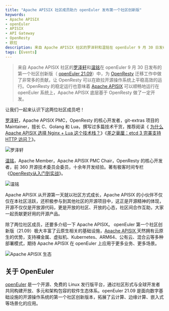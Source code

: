 ```yaml
---
title: "Apache APISIX 社区成员助力 openEuler 发布第一个社区创新版"
keywords:
- Apache APISIX
- openEuler
- APISIX
- API Gateway
- OpenResty
- 欧拉
description: 来自 Apache APISIX 社区的罗泽轩和温铭在 openEuler 9 月 30 日发布的第一个社区创新版（ openEuler 21.09）中，为 OpenResty 迁移工作中做了非常多的贡献，让 OpenResty 可以在欧拉开源操作系统上平稳高效的运行。
tags: [Events]
---
```

> 来自 Apache APISIX 社区的[罗泽轩](https://github.com/spacewander)和[温铭](https://github.com/moonming)在 openEuler 9 月 30 日发布的第一个社区创新版（ [openEuler 21.09](https://openeuler.org/)）中，为 [OpenResty](https://github.com/openresty/openresty) 迁移工作中做了非常多的贡献，让 OpenResty 可以在欧拉开源操作系统上平稳高效的运行。OpenResty 的稳定运行也意味着 [Apache APISIX](https://github.com/apache/apisix) 可以顺畅地运行在 openEuler 系统上，Apache APISIX 底层基于 OpenResty 做了一定开发。
<!--truncate-->

让我们一起来认识下这两位社区成员吧！

[罗泽轩](https://github.com/spacewander)，Apache APISIX PMC，OpenResty 的核心开发者，git-extras 项目的 Maintainer，擅长 C、Golang 和 Lua，撰写过多篇技术干货，推荐阅读《 [为什么 Apache APISIX 选择 Nginx + Lua 这个技术栈？](https://apisix.apache.org/blog/2021/08/25/Why-Apache-APISIX-chose-Nginx-and-Lua)》《[差之毫厘：etcd 3 完美支持 HTTP 访问？](https://apisix.apache.org/blog/2021/06/30/etcd3-support-HTTP-access-perfectly)》。

![罗泽轩](https://tfzcfxawmk.feishu.cn/space/api/box/stream/download/asynccode/?code=OWIxMDkxNmZkMjFlYjU3NGQyNzU2MjI2MjZkZjc5MDZfMzlCRzdSUXJtbllNZXAwMTljaVljcGUxa0JUdTVrYUJfVG9rZW46Ym94Y25yNEFwV3pPMjBnemhGZjZDQkdqOTJiXzE2MzMwNjgzMDA6MTYzMzA3MTkwMF9WNA)

[温铭](https://github.com/moonming)，Apache Member，Apache APISIX PMC Chair，OpenResty 的核心开发者，前 360 开源技术委员会委员，十余年开发经验。著有极客时间专栏《[OpenResty从入门到实战](https://time.geekbang.org/column/intro/186)》。

![温铭](https://tfzcfxawmk.feishu.cn/space/api/box/stream/download/asynccode/?code=YzI2YzViZGFhOTk5NTU1MzY1Y2I5MzkxZTNmODMzZjFfSTlwODllU0dCMGdURlMxZnJ6b0I0ZzhhbEdqc1FLVG1fVG9rZW46Ym94Y25ISmJLZk1hUGRaUHdzUjd1c2hTMU1nXzE2MzMwNjgzMDA6MTYzMzA3MTkwMF9WNA)

Apache APISIX 从开源第一天就以社区方式成长，Apache APISIX 的小伙伴不仅仅在本社区活跃，还积极参与到其他社区的开源项目中，这正是开源精神的体现，开源不仅仅是开放源代码，更是开放的社区、开放的心态，社区间合作互助，大家一起贡献更好用的开源产品。

除了两位社区成员，还要多介绍一下 Apache APISIX。 openEuler 第一个社区创新版（21.09）极大丰富了云原生相关的基础设施，[Apache APISIX ](https://github.com/apache/apisix)天然拥有云原生的优势，支持裸金属、虚拟机、Kubernetes、ARM64、公有云、混合云等多种部署模式，期待 Apache APISIX 在 openEuler 上应用于更多业务、更多场景。

![Apache APISIX 生态](https://tfzcfxawmk.feishu.cn/space/api/box/stream/download/asynccode/?code=NzY5MWMxMzMyM2Y0MWM5NmI5MWQwOTUxNjllZTUwODJfN05BNGZLNnlGdWNmNTRLcE5VdTZnQkIxQ1ZQOXlxMkFfVG9rZW46Ym94Y25aM05LdmFBR2VSSE9qNUpDckc5U2JjXzE2MzMwNjgzMDA6MTYzMzA3MTkwMF9WNA)

## 关于 OpenEuler

[openEuler](https://openeuler.org/) 是一个开源、免费的 Linux 发行版平台，通过社区形式与全球开发者共同构建开放、多元和架构包容的软件生态体系。openEuler 21.09 是面向数字基础设施的开源操作系统的第一个社区创新版本，拓展了云计算、边缘计算、嵌入式等场景化的应用。